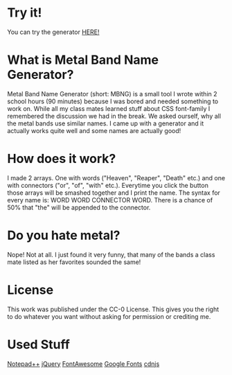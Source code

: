 # Try it!
You can try the generator [HERE!](http://andreaswebdev.github.io/Metal-Band-Name-Generator/)

# What is Metal Band Name Generator?
Metal Band Name Generator (short: MBNG) is a small tool I wrote within 2 school hours (90 minutes) because I was bored and needed something to work on.
While all my class mates learned stuff about CSS font-family I remembered the discussion we had in the break. We asked ourself, why all the metal bands use
similar names. I came up with a generator and it actually works quite well and some names are actually good!

# How does it work?
I made 2 arrays. One with words ("Heaven", "Reaper", "Death" etc.) and one with connectors ("or", "of", "with" etc.). Everytime you click the button those arrays will be smashed together and
I print the name. The syntax for every name is: WORD WORD CONNECTOR WORD. There is a chance of 50% that "the" will be appended to the connector.

# Do you hate metal?
Nope! Not at all. I just found it very funny, that many of the bands a class mate listed as her favorites sounded the same!

# License
This work was published under the CC-0 License. This gives you the right to do whatever you want without asking for permission or crediting me.

# Used Stuff
[Notepad++](http://notepad-plus-plus.org/)
[jQuery](http://jquery.com)
[FontAwesome](http://fontawesome.io/)
[Google Fonts](http://google.com/fonts)
[cdnjs](http://cdnjs.com)